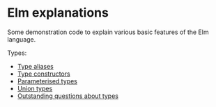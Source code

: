 # Elm explanations

Some demonstration code to explain various basic features of the Elm language.

Types:
* [Type aliases](TypeAliases.elm)
* [Type constructors](TypeConstructors.elm)
* [Parameterised types](ParameterisedTypes.elm)
* [Union types](UnionTypes.elm)
* [Outstanding questions about types](TypeQuestions.elm)

